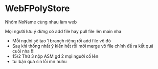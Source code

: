 # WebFPolyStore
Nhóm NoName cùng nhau làm web

Mọi người lưu ý đừng có add file hay pull file lên main nha 
- Mỗi người sẽ tạo 1 branch riêng rồi add file vô đó 
- Sau khi thống nhất ý kiến hết rồi mới merge vô file chính để ra kết quả cuối nha !!!
- 15/2 Thứ 3 nộp ASM gd 2 mọi người cố lên
- tui bận quá sin lỗi mn huhu
